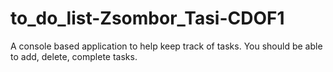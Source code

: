 # to_do_list-Zsombor_Tasi-CDOF1
A console based application to help keep track of tasks. You should be able to add, delete, complete tasks.
